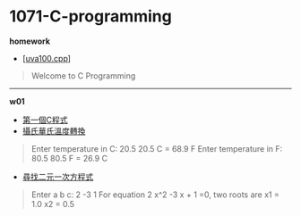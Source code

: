 # 1071-C-programming
**homework**

 -  [[uva100.cpp](https://github.com/mirrortku/1071-C-programming/blob/master/homework/uva100.cpp "uva100.cpp")]

> Welcome to C Programming
****

**w01**

 

 - [ 第一個C程式](https://github.com/mirrortku/1071-C-programming/blob/master/w01/2018.9.11-1.cpp "2018.9.11-1.cpp")
 - [攝氏華氏溫度轉換](https://github.com/mirrortku/1071-C-programming/blob/master/w01/2018.9.12-2.cpp "2018.9.12-2.cpp")

> Enter temperature in C: 20.5
>  20.5 C = 68.9
>  F Enter temperature in F: 80.5
>  80.5 F = 26.9 C

 - [尋找二元一次方程式](https://github.com/mirrortku/1071-C-programming/blob/master/w01/2018.9.12.cpp "2018.9.12.cpp")

> Enter a b c: 2 -3 1
>  For equation 2 x^2 -3 x + 1 =0, two roots are 
>  x1 = 1.0 
>  x2 = 0.5

<!--stackedit_data:
eyJoaXN0b3J5IjpbLTEyMjE1MDM0MjRdfQ==
-->